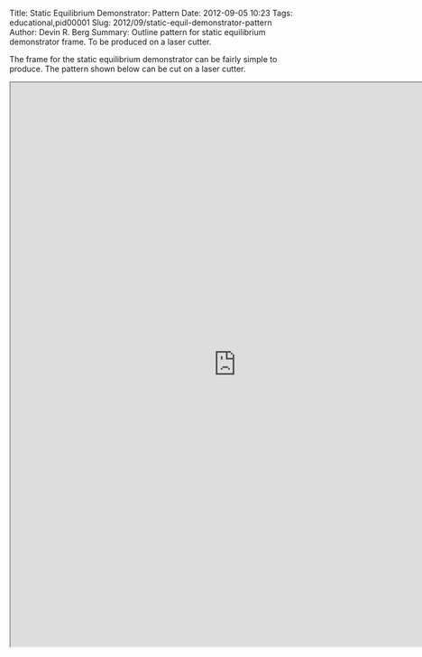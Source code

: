 Title: Static Equilibrium Demonstrator: Pattern
Date: 2012-09-05 10:23
Tags: educational,pid00001
Slug: 2012/09/static-equil-demonstrator-pattern
Author: Devin R. Berg
Summary: Outline pattern for static equilibrium demonstrator frame. To be produced on a laser cutter.

The frame for the static equilibrium demonstrator can be fairly simple to produce. The pattern shown below can be cut on a laser cutter.

<iframe src="https://docs.google.com/file/d/0Bzj3Tsn6ibRoMGJlYlM3Q2JmYms/preview" width="800" height="1000"></iframe>
